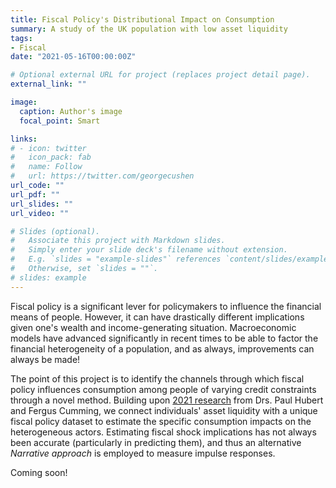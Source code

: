 ```yaml
---
title: Fiscal Policy's Distributional Impact on Consumption
summary: A study of the UK population with low asset liquidity
tags:
- Fiscal
date: "2021-05-16T00:00:00Z"

# Optional external URL for project (replaces project detail page).
external_link: ""

image:
  caption: Author's image
  focal_point: Smart

links:
# - icon: twitter
#   icon_pack: fab
#   name: Follow
#   url: https://twitter.com/georgecushen
url_code: ""
url_pdf: ""
url_slides: ""
url_video: ""

# Slides (optional).
#   Associate this project with Markdown slides.
#   Simply enter your slide deck's filename without extension.
#   E.g. `slides = "example-slides"` references `content/slides/example-slides.md`.
#   Otherwise, set `slides = ""`.
# slides: example
---
```

Fiscal policy is a significant lever for policymakers to influence the financial means of people. However, it can have drastically different implications given one's wealth and income-generating situation. Macroeconomic models have advanced significantly in recent times to be able to factor the financial heterogeneity of a population, and as always, improvements can always be made!

The point of this project is to identify the channels through which fiscal policy influences consumption among people of varying credit constraints through a novel method. Building upon [2021 research](https://direct.mit.edu/rest/article-abstract/doi/10.1162/rest_a_01094/106895/The-Distribution-of-Households-Indebtedness-and?redirectedFrom=fulltext) from Drs. Paul Hubert and Fergus Cumming, we connect individuals' asset liquidity with a unique fiscal policy dataset to estimate the specific consumption impacts on the heterogeneous actors. Estimating fiscal shock implications has not always been accurate (particularly in predicting them), and thus an alternative *Narrative approach* is employed to measure impulse responses.

Coming soon!

